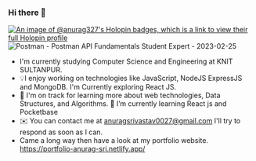 ### Hi there 👋

[![An image of @anurag327's Holopin badges, which is a link to view their full Holopin profile](https://holopin.me/anurag327)](https://holopin.io/@anurag327)
![Postman - Postman API Fundamentals Student Expert - 2023-02-25](https://user-images.githubusercontent.com/98267696/221280543-f27def7f-bf7e-4ecb-84d1-1de253e91d5e.png)

- I'm currently studying Computer Science and Engineering at KNIT SULTANPUR.
- 💡I enjoy working on technologies like JavaScript, NodeJS ExpressJS and MongoDB. I'm Currently exploring React JS.
- 🌱 I'm on track for learning more about web technologies,  Data Structures, and Algorithms.
  🌱 I’m currently learning React js and Pocketbase
- ✉️ You can contact me at anuragsrivastav0027@gmail.com I'll try to respond as soon as I can.
- Came a long way then have a look at my portfolio website. https://portfolio-anurag-sri.netlify.app/
<!--
**anurag-327/anurag-327** is a ✨ _special_ ✨ repository because its `README.md` (this file) appears on your GitHub profile.

Here are some ideas to get you started:

![Postman - Postman API Fundamentals Student Expert - 2023-02-25](https://user-images.githubusercontent.com/98267696/221280543-f27def7f-bf7e-4ecb-84d1-1de253e91d5e.png)

